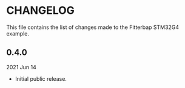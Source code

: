 
# CHANGELOG

This file contains the list of changes made to the Fitterbap STM32G4 example.


## 0.4.0

2021 Jun 14

*   Initial public release.
